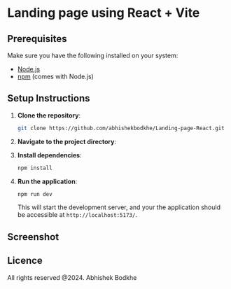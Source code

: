 # Landing page using React + Vite

## Prerequisites

Make sure you have the following installed on your system:

- [Node.js](https://nodejs.org/)
- [npm](https://www.npmjs.com/) (comes with Node.js)

## Setup Instructions

1. **Clone the repository**:

    ```bash
    git clone https://github.com/abhishekbodkhe/Landing-page-React.git
    ```

2. **Navigate to the project directory**:


3. **Install dependencies**:

    ```bash
    npm install
    ```

4. **Run the application**:

    ```bash
    npm run dev
    ```

    This will start the development server, and your the application should be accessible at `http://localhost:5173/`.

## Screenshot

## Licence

  All rights reserved @2024. Abhishek Bodkhe
